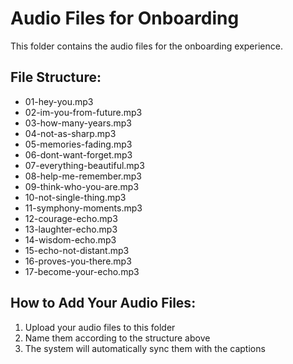 # Audio Files for Onboarding

This folder contains the audio files for the onboarding experience.

## File Structure:
- 01-hey-you.mp3
- 02-im-you-from-future.mp3
- 03-how-many-years.mp3
- 04-not-as-sharp.mp3
- 05-memories-fading.mp3
- 06-dont-want-forget.mp3
- 07-everything-beautiful.mp3
- 08-help-me-remember.mp3
- 09-think-who-you-are.mp3
- 10-not-single-thing.mp3
- 11-symphony-moments.mp3
- 12-courage-echo.mp3
- 13-laughter-echo.mp3
- 14-wisdom-echo.mp3
- 15-echo-not-distant.mp3
- 16-proves-you-there.mp3
- 17-become-your-echo.mp3

## How to Add Your Audio Files:
1. Upload your audio files to this folder
2. Name them according to the structure above
3. The system will automatically sync them with the captions